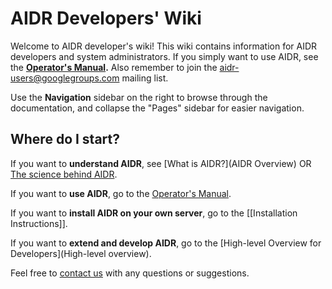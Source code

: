 # AIDR Developers' Wiki

Welcome to AIDR developer's wiki! This wiki contains information for AIDR developers and system administrators. If you simply want to use AIDR, see the **[Operator's Manual](http://booki.flossmanuals.net/aidr/_edit/).** Also remember to join the [aidr-users@googlegroups.com](https://groups.google.com/forum/#!forum/aidr-users) mailing list.

Use the **Navigation** sidebar on the right to browse through the documentation, and collapse the "Pages" sidebar for easier navigation.

## Where do I start?

If you want to **understand AIDR**, see [What is AIDR?](AIDR Overview) OR [The science behind AIDR](The-science-behind-AIDR).

If you want to **use AIDR**, go to the [Operator's Manual](http://booki.flossmanuals.net/aidr/_edit/).

If you want to **install AIDR on your own server**, go to the [[Installation Instructions]].

If you want to **extend and develop AIDR**, go to the [High-level Overview for Developers](High-level overview).

Feel free to [contact us](https://github.com/qcri-social/AIDR/issues/new?title=Contact&body=Hi%20AIDR%20Team,%0A%0A--%20Your%20Name) with any questions or suggestions.